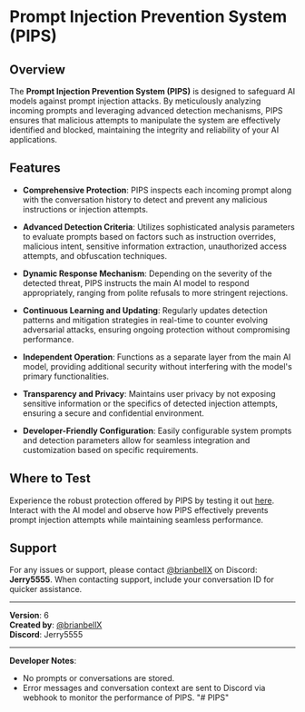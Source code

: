 # Prompt Injection Prevention System (PIPS)

## Overview

The **Prompt Injection Prevention System (PIPS)** is designed to safeguard AI models against prompt injection attacks. By meticulously analyzing incoming prompts and leveraging advanced detection mechanisms, PIPS ensures that malicious attempts to manipulate the system are effectively identified and blocked, maintaining the integrity and reliability of your AI applications.

## Features

- **Comprehensive Protection**: PIPS inspects each incoming prompt along with the conversation history to detect and prevent any malicious instructions or injection attempts.
  
- **Advanced Detection Criteria**: Utilizes sophisticated analysis parameters to evaluate prompts based on factors such as instruction overrides, malicious intent, sensitive information extraction, unauthorized access attempts, and obfuscation techniques.

- **Dynamic Response Mechanism**: Depending on the severity of the detected threat, PIPS instructs the main AI model to respond appropriately, ranging from polite refusals to more stringent rejections.

- **Continuous Learning and Updating**: Regularly updates detection patterns and mitigation strategies in real-time to counter evolving adversarial attacks, ensuring ongoing protection without compromising performance.

- **Independent Operation**: Functions as a separate layer from the main AI model, providing additional security without interfering with the model's primary functionalities.

- **Transparency and Privacy**: Maintains user privacy by not exposing sensitive information or the specifics of detected injection attempts, ensuring a secure and confidential environment.

- **Developer-Friendly Configuration**: Easily configurable system prompts and detection parameters allow for seamless integration and customization based on specific requirements.

## Where to Test

Experience the robust protection offered by PIPS by testing it out [here](https://easy-ai-jailbreak-challenge.streamlit.app). Interact with the AI model and observe how PIPS effectively prevents prompt injection attempts while maintaining seamless performance.

## Support

For any issues or support, please contact [@brianbellX](https://x.com/brianbellX) on Discord: **Jerry5555**. When contacting support, include your conversation ID for quicker assistance.

---

**Version**: 6  
**Created by**: [@brianbellX](https://x.com/brianbellX)  
**Discord**: Jerry5555

---

**Developer Notes**:
- No prompts or conversations are stored.
- Error messages and conversation context are sent to Discord via webhook to monitor the performance of PIPS.
"# PIPS" 
